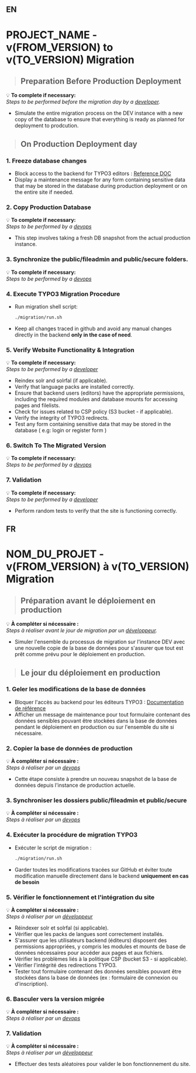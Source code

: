 EN
---

# PROJECT_NAME - v(FROM_VERSION) to v(TO_VERSION) Migration

> ## Preparation Before Production Deployment

💡 **To complete if necessary:**  
_Steps to be performed before the migration day by a <u>developer</u>._  

* Simulate the entire migration process on the DEV instance with a new copy of the database to ensure that everything is ready as planned for deployment to prodcution.

> ## On Production Deployment day

### 1. Freeze database changes

* Block access to the backend for TYPO3 editors : [Reference DOC](https://docs.typo3.org/m/typo3/reference-coreapi/main/en-us/Administration/SystemSettings/MaintenanceMode/Index.html)
* Display a maintenance message for any form containing sensitive data that may be stored in the database during production deployment or on the entire site if needed.

### 2. Copy Production Database

💡 **To complete if necessary:**  
_Steps to be performed by a <u>devops</u>_  

* This step involves taking a fresh DB snapshot from the actual production instance.

### 3. Synchronize the public/fileadmin and public/secure folders.

💡 **To complete if necessary:**  
_Steps to be performed by a <u>devops</u>_  

### 4. Execute TYPO3 Migration Procedure

* Run migration shell script:  
  ```bash
  ./migration/run.sh
  ```
* Keep all changes traced in github and avoid any manual changes directly in the backend **only in the case of need**.

### 5. Verify Website Functionality & Integration

💡 **To complete if necessary:**  
_Steps to be performed by a <u>developer</u>_  

- Reindex solr and solrfal (if applicable).
- Verify that language packs are installed correctly.
- Ensure that backend users (editors) have the appropriate permissions, including the required modules and database mounts for accessing pages and filelists.
- Check for issues related to CSP policy (S3 bucket - if applicable).
- Verify the integrity of TYPO3 redirects.
- Test any form containing sensitive data that may be stored in the database ( e.g: login or register form )

### 6. Switch To The Migrated Version

💡 **To complete if necessary:**  
_Steps to be performed by a <u>devops</u>_  


### 7. Validation

💡 **To complete if necessary:**  
_Steps to be performed by a <u>developer</u>_  

- Perform random tests to verify that the site is functioning correctly.


FR
---

# NOM_DU_PROJET - v(FROM_VERSION) à v(TO_VERSION) Migration

> ## Préparation avant le déploiement en production

💡 **À compléter si nécessaire :**  
_Steps à réaliser avant le jour de migration par un <u>développeur</u>._  

* Simuler l'ensemble du processus de migration sur l'instance DEV avec une nouvelle copie de la base de données pour s'assurer que tout est prêt comme prévu pour le déploiement en production.

> ## Le jour du déploiement en production

### 1. Geler les modifications de la base de données

* Bloquer l'accès au backend pour les éditeurs TYPO3 : [Documentation de référence](https://docs.typo3.org/m/typo3/reference-coreapi/main/en-us/Administration/SystemSettings/MaintenanceMode/Index.html)
* Afficher un message de maintenance pour tout formulaire contenant des données sensibles pouvant être stockées dans la base de données pendant le déploiement en production ou sur l'ensemble du site si nécessaire.

### 2. Copier la base de données de production

💡 **À compléter si nécessaire :**  
_Steps à réaliser par un <u>devops</u>_  

* Cette étape consiste à prendre un nouveau snapshot de la base de données depuis l'instance de production actuelle.

### 3. Synchroniser les dossiers public/fileadmin et public/secure

💡 **À compléter si nécessaire :**  
_Steps à réaliser par un <u>devops</u>_  

### 4. Exécuter la procédure de migration TYPO3

* Exécuter le script de migration :  
  ```bash
  ./migration/run.sh
  ```
* Garder toutes les modifications tracées sur GitHub et éviter toute modification manuelle directement dans le backend **uniquement en cas de besoin**

### 5. Vérifier le fonctionnement et l'intégration du site

💡 **À compléter si nécessaire :**  
_Steps à réaliser par un <u>développeur</u>_  

- Réindexer solr et solrfal (si applicable).
- Vérifier que les packs de langues sont correctement installés.
- S'assurer que les utilisateurs backend (éditeurs) disposent des permissions appropriées, y compris les modules et mounts de base de données nécessaires pour accéder aux pages et aux fichiers.
- Vérifier les problèmes liés à la politique CSP (bucket S3 - si applicable).
- Vérifier l'intégrité des redirections TYPO3.
- Tester tout formulaire contenant des données sensibles pouvant être stockées dans la base de données (ex : formulaire de connexion ou d'inscription).

### 6. Basculer vers la version migrée

💡 **À compléter si nécessaire :**  
_Steps à réaliser par un <u>devops</u>_  

### 7. Validation

💡 **À compléter si nécessaire :**  
_Steps à réaliser par un <u>développeur</u>_  

- Effectuer des tests aléatoires pour valider le bon fonctionnement du site.